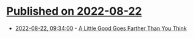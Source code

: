 # [Published on 2022-08-22](index.md)

* [2022-08-22, 09:34:00](https://soylentnews.org/article.pl?sid=22/08/21/1022238&from=rss) - [A Little Good Goes Farther Than You Think](https://soylentnews.org/article.pl?sid=22/08/21/1022238&from=rss)
